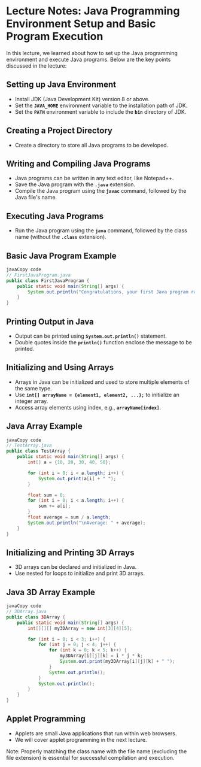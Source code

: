 # **Lecture Notes: Java Programming Environment Setup and Basic Program Execution**

In this lecture, we learned about how to set up the Java programming environment and execute Java programs. Below are the key points discussed in the lecture:

## **Setting up Java Environment**

- Install JDK (Java Development Kit) version 8 or above.
- Set the **`JAVA_HOME`** environment variable to the installation path of JDK.
- Set the **`PATH`** environment variable to include the **`bin`** directory of JDK.

## **Creating a Project Directory**

- Create a directory to store all Java programs to be developed.

## **Writing and Compiling Java Programs**

- Java programs can be written in any text editor, like Notepad++.
- Save the Java program with the **`.java`** extension.
- Compile the Java program using the **`javac`** command, followed by the Java file's name.

## **Executing Java Programs**

- Run the Java program using the **`java`** command, followed by the class name (without the **`.class`** extension).

## **Basic Java Program Example**

```java
javaCopy code
// FirstJavaProgram.java
public class FirstJavaProgram {
    public static void main(String[] args) {
        System.out.println("Congratulations, your first Java program ran successfully!");
    }
}

```

## **Printing Output in Java**

- Output can be printed using **`System.out.println()`** statement.
- Double quotes inside the **`println()`** function enclose the message to be printed.

## **Initializing and Using Arrays**

- Arrays in Java can be initialized and used to store multiple elements of the same type.
- Use **`int[] arrayName = {element1, element2, ...};`** to initialize an integer array.
- Access array elements using index, e.g., **`arrayName[index]`**.

## **Java Array Example**

```java
javaCopy code
// TestArray.java
public class TestArray {
    public static void main(String[] args) {
        int[] a = {10, 20, 30, 40, 50};

        for (int i = 0; i < a.length; i++) {
            System.out.print(a[i] + " ");
        }

        float sum = 0;
        for (int i = 0; i < a.length; i++) {
            sum += a[i];
        }
        float average = sum / a.length;
        System.out.println("\nAverage: " + average);
    }
}

```

## **Initializing and Printing 3D Arrays**

- 3D arrays can be declared and initialized in Java.
- Use nested for loops to initialize and print 3D arrays.

## **Java 3D Array Example**

```java
javaCopy code
// 3DArray.java
public class 3DArray {
    public static void main(String[] args) {
        int[][][] my3DArray = new int[3][4][5];

        for (int i = 0; i < 3; i++) {
            for (int j = 0; j < 4; j++) {
                for (int k = 0; k < 5; k++) {
                    my3DArray[i][j][k] = i * j * k;
                    System.out.print(my3DArray[i][j][k] + " ");
                }
                System.out.println();
            }
            System.out.println();
        }
    }
}

```

## **Applet Programming**

- Applets are small Java applications that run within web browsers.
- We will cover applet programming in the next lecture.

Note: Properly matching the class name with the file name (excluding the file extension) is essential for successful compilation and execution.